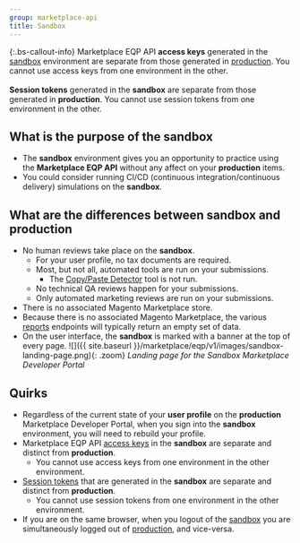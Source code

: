 ```yaml
---
group: marketplace-api
title: Sandbox
---
```


 {:.bs-callout-info}
Marketplace EQP API **access keys** generated in the [sandbox][2] environment are separate from those generated in [production][1].
You cannot use access keys from one environment in the other.
<br/><br/>
**Session tokens** generated in the **sandbox** are separate from those generated in **production**.
You cannot use session tokens from one environment in the other.

## What is the purpose of the sandbox

-  The **sandbox** environment gives you an opportunity to practice using the **Marketplace EQP API** without any affect on your **production** items.
-  You could consider running CI/CD (continuous integration/continuous delivery) simulations on the **sandbox**.

## What are the differences between sandbox and production

-  No human reviews take place on the **sandbox**.
   -  For your user profile, no tax documents are required.
   -  Most, but not all, automated tools are run on your submissions.
      -  The [Copy/Paste Detector](test-results.html#cpd) tool is not run.
   -  No technical QA reviews happen for your submissions.
   -  Only automated marketing reviews are run on your submissions.
-  There is no associated Magento Marketplace store.
-  Because there is no associated Magento Marketplace, the various [reports](reports.html) endpoints will typically return an empty set of data.
-  On the user interface, the **sandbox** is marked with a banner at the top of every page.
  ![]({{ site.baseurl }}/marketplace/eqp/v1/images/sandbox-landing-page.png){: .zoom}
  _Landing page for the Sandbox Marketplace Developer Portal_

## Quirks

-  Regardless of the current state of your **user profile** on the **production** Marketplace Developer Portal, when you sign into the **sandbox** environment, you will need to rebuild your profile.
-  Marketplace EQP API [access keys](access-keys.html) in the **sandbox** are separate and distinct from **production**.
   -  You cannot use access keys from one environment in the other environment.
-  [Session tokens](auth.html#session-token) that are generated in the **sandbox** are separate and distinct from **production**.
   -  You cannot use session tokens from one environment in the other environment.
-  If you are on the same browser, when you logout of the [sandbox][2] you are simultaneously logged out of [production][1], and vice-versa.

[1]: https://developer.magento.com
[2]: https://developer-stg.magento.com
